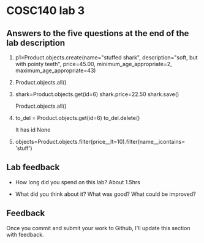 # COSC140 lab 3

## Answers to the five questions at the end of the lab description

1. p1=Product.objects.create(name="stuffed shark", description="soft, but with pointy teeth", price=45.00, minimum_age_appropriate=2, maximum_age_appropriate=43)

2. Product.objects.all()

3. shark=Product.objects.get(id=6)
   shark.price=22.50
   shark.save()

   Product.objects.all()

4. to_del = Product.objects.get(id=6)
   to_del.delete()

   It has id None

5. objects=Product.objects.filter(price__lt=10).filter(name__icontains= 'stuff')

## Lab feedback

 * How long did you spend on this lab? About 1.5hrs

 * What did you think about it?  What was good?  What could be improved?

## Feedback

Once you commit and submit your work to Github, I'll update this section with feedback.

